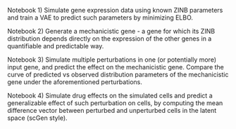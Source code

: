 Notebook 1) Simulate gene expression data using known ZINB parameters and train a VAE to predict such parameters by minimizing ELBO.

Notebook 2) Generate a mechanicistic gene - a gene for which its ZINB distribution depends directly on the expression of the other genes in a quantifiable and predictable way.

Notebook 3) Simulate multiple perturbations in one (or potentially more) input gene, and predict the effect on the mechanicistic gene. Compare the curve of predicted vs observed distribution parameters of the mechanicistic gene under the aforementioned perturbations.

Notebook 4) Simulate drug effects on the simulated cells and predict a generalizable effect of such perturbation on cells, by computing the mean difference vector between perturbed and unperturbed cells in the latent space (scGen style).
